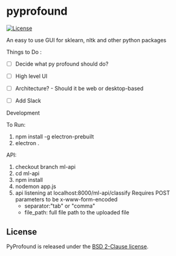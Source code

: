 # pyprofound
[![License](https://img.shields.io/badge/license-BSD-blue.svg)](LICENSE)

An easy to use GUI for sklearn, nltk and other python packages

Things to Do : 
- [ ] Decide what py profound should do?
- [ ] High level UI
- [ ] Architecture? - Should it be web or desktop-based
- [ ] Add Slack


Development 

To Run:

1. npm install -g electron-prebuilt
2. electron .

API:

1. checkout branch ml-api
2. cd ml-api
3. npm install
4. nodemon app.js
5. api listening at localhost:8000/ml-api/classify
   Requires POST parameters to be x-www-form-encoded
   * separator:"tab" or "comma" 
   * file_path: full file path to the uploaded file

## License

PyProfound is released under the [BSD 2-Clause license](https://github.com/SurukamAnalytics/pyprofound/blob/master/LICENSE.md).